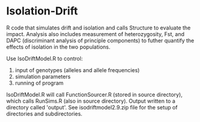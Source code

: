 # Isolation-Drift
R code that simulates drift and isolation and calls Structure to evaluate the impact. 
Analysis also includes measurement of heterozygosity, Fst, and DAPC (discriminant analysis of
principle components) to futher quantify the effects of isolation in the two populations.

Use IsoDriftModel.R to control: 
  1. input of genotypes (alleles and allele frequencies)
  2. simulation parameters
  3. running of program

IsoDriftModel.R will call FunctionSourcer.R (stored in source directory), which calls RunSims.R (also in source directory).
Output written to a directory called 'output'. See isodriftmodel2.9.zip file for the setup of directories and subdirectories.

